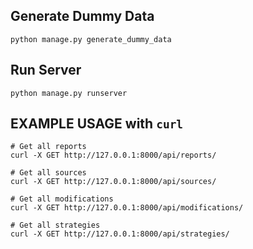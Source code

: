 
## Generate Dummy Data
```
python manage.py generate_dummy_data
```

## Run Server
```
python manage.py runserver
```

## EXAMPLE USAGE with `curl`
```
# Get all reports
curl -X GET http://127.0.0.1:8000/api/reports/

# Get all sources
curl -X GET http://127.0.0.1:8000/api/sources/

# Get all modifications
curl -X GET http://127.0.0.1:8000/api/modifications/

# Get all strategies
curl -X GET http://127.0.0.1:8000/api/strategies/
```
